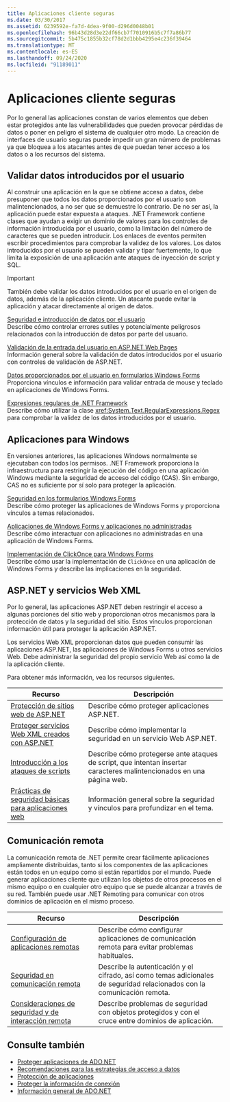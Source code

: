 ```yaml
---
title: Aplicaciones cliente seguras
ms.date: 03/30/2017
ms.assetid: 6239592e-fa7d-4dea-9f00-d296d0048b01
ms.openlocfilehash: 96b43d28d3e22df66cb7f7010916b5c7f7a86b77
ms.sourcegitcommit: 5b475c1855b32cf78d2d1bbb4295e4c236f39464
ms.translationtype: MT
ms.contentlocale: es-ES
ms.lasthandoff: 09/24/2020
ms.locfileid: "91189011"
---
```

# <a name="secure-client-applications"></a>Aplicaciones cliente seguras

Por lo general las aplicaciones constan de varios elementos que deben estar protegidos ante las vulnerabilidades que pueden provocar pérdidas de datos o poner en peligro el sistema de cualquier otro modo. La creación de interfaces de usuario seguras puede impedir un gran número de problemas ya que bloquea a los atacantes antes de que puedan tener acceso a los datos o a los recursos del sistema.  
  
## <a name="validate-user-input"></a>Validar datos introducidos por el usuario  

 Al construir una aplicación en la que se obtiene acceso a datos, debe presuponer que todos los datos proporcionados por el usuario son malintencionados, a no ser que se demuestre lo contrario. De no ser así, la aplicación puede estar expuesta a ataques. .NET Framework contiene clases que ayudan a exigir un dominio de valores para los controles de información introducida por el usuario, como la limitación del número de caracteres que se pueden introducir. Los enlaces de eventos permiten escribir procedimientos para comprobar la validez de los valores. Los datos introducidos por el usuario se pueden validar y tipar fuertemente, lo que limita la exposición de una aplicación ante ataques de inyección de script y SQL.  
  
> [!IMPORTANT]
> También debe validar los datos introducidos por el usuario en el origen de datos, además de la aplicación cliente. Un atacante puede evitar la aplicación y atacar directamente al origen de datos.  
  
 [Seguridad e introducción de datos por el usuario](../../../standard/security/security-and-user-input.md)  
 Describe cómo controlar errores sutiles y potencialmente peligrosos relacionados con la introducción de datos por parte del usuario.  
  
 [Validación de la entrada del usuario en ASP.NET Web Pages](/previous-versions/aspnet/7kh55542(v=vs.100))  
 Información general sobre la validación de datos introducidos por el usuario con controles de validación de ASP.NET.  
  
 [Datos proporcionados por el usuario en formularios Windows Forms](/dotnet/desktop/winforms/user-input-in-windows-forms)  
 Proporciona vínculos e información para validar entrada de mouse y teclado en aplicaciones de Windows Forms.  
  
 [Expresiones regulares de .NET Framework](../../../standard/base-types/regular-expressions.md)  
 Describe cómo utilizar la clase <xref:System.Text.RegularExpressions.Regex> para comprobar la validez de los datos introducidos por el usuario.  
  
## <a name="windows-applications"></a>Aplicaciones para Windows  

 En versiones anteriores, las aplicaciones Windows normalmente se ejecutaban con todos los permisos. .NET Framework proporciona la infraestructura para restringir la ejecución del código en una aplicación Windows mediante la seguridad de acceso del código (CAS). Sin embargo, CAS no es suficiente por sí solo para proteger la aplicación.  
  
 [Seguridad en los formularios Windows Forms](/dotnet/desktop/winforms/windows-forms-security)  
 Describe cómo proteger las aplicaciones de Windows Forms y proporciona vínculos a temas relacionados.  
  
 [Aplicaciones de Windows Forms y aplicaciones no administradas](/dotnet/desktop/winforms/advanced/windows-forms-and-unmanaged-applications)  
 Describe cómo interactuar con aplicaciones no administradas en una aplicación de Windows Forms.  
  
 [Implementación de ClickOnce para Windows Forms](/dotnet/desktop/winforms/clickonce-deployment-for-windows-forms)  
 Describe cómo usar la implementación de `ClickOnce` en una aplicación de Windows Forms y describe las implicaciones en la seguridad.  
  
## <a name="aspnet-and-xml-web-services"></a>ASP.NET y servicios Web XML  

 Por lo general, las aplicaciones ASP.NET deben restringir el acceso a algunas porciones del sitio web y proporcionan otros mecanismos para la protección de datos y la seguridad del sitio. Estos vínculos proporcionan información útil para proteger la aplicación ASP.NET.  
  
 Los servicios Web XML proporcionan datos que pueden consumir las aplicaciones ASP.NET, las aplicaciones de Windows Forms u otros servicios Web. Debe administrar la seguridad del propio servicio Web así como la de la aplicación cliente.  
  
 Para obtener más información, vea los recursos siguientes.  
  
|Recurso|Descripción|  
|--------------|-----------------|  
|[Protección de sitios web de ASP.NET](/previous-versions/aspnet/91f66yxt(v=vs.100))|Describe cómo proteger aplicaciones ASP.NET.|  
|[Proteger servicios Web XML creados con ASP.NET](/previous-versions/dotnet/netframework-4.0/w67h0dw7(v=vs.100))|Describe cómo implementar la seguridad en un servicio Web ASP.NET.|  
|[Introducción a los ataques de scripts](/previous-versions/aspnet/w1sw53ds(v=vs.100))|Describe cómo protegerse ante ataques de script, que intentan insertar caracteres malintencionados en una página web.|  
|[Prácticas de seguridad básicas para aplicaciones web](/previous-versions/aspnet/zdh19h94(v=vs.100))|Información general sobre la seguridad y vínculos para profundizar en el tema.|  
  
## <a name="remoting"></a>Comunicación remota  

 La comunicación remota de .NET permite crear fácilmente aplicaciones ampliamente distribuidas, tanto si los componentes de las aplicaciones están todos en un equipo como si están repartidos por el mundo. Puede generar aplicaciones cliente que utilizan los objetos de otros procesos en el mismo equipo o en cualquier otro equipo que se puede alcanzar a través de su red. También puede usar .NET Remoting para comunicar con otros dominios de aplicación en el mismo proceso.  
  
|Recurso|Descripción|  
|--------------|-----------------|  
|[Configuración de aplicaciones remotas](/previous-versions/dotnet/netframework-4.0/b8tysty8(v=vs.100))|Describe cómo configurar aplicaciones de comunicación remota para evitar problemas habituales.|  
|[Seguridad en comunicación remota](/previous-versions/dotnet/netframework-4.0/9hwst9th(v=vs.100))|Describe la autenticación y el cifrado, así como temas adicionales de seguridad relacionados con la comunicación remota.|  
|[Consideraciones de seguridad y de interacción remota](../../misc/security-and-remoting-considerations.md)|Describe problemas de seguridad con objetos protegidos y con el cruce entre dominios de aplicación.|  
  
## <a name="see-also"></a>Consulte también

- [Proteger aplicaciones de ADO.NET](securing-ado-net-applications.md)
- [Recomendaciones para las estrategias de acceso a datos](/previous-versions/visualstudio/visual-studio-2008/8fxztkff(v=vs.90))
- [Protección de aplicaciones](/visualstudio/ide/securing-applications)
- [Proteger la información de conexión](protecting-connection-information.md)
- [Información general de ADO.NET](ado-net-overview.md)
